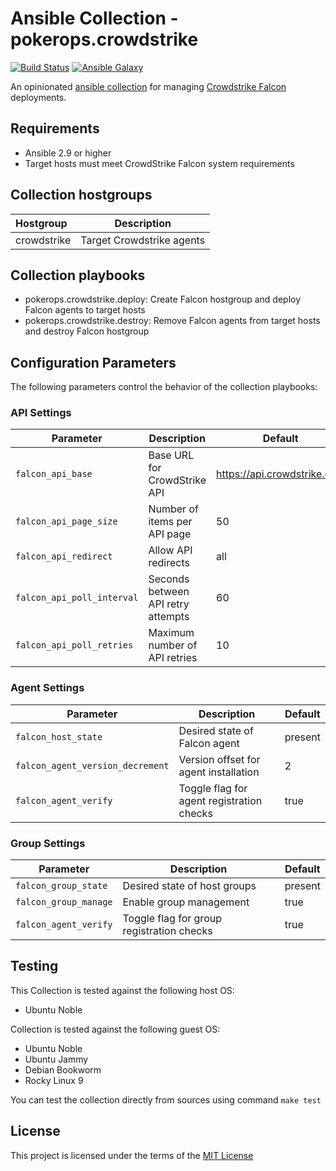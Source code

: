# Ansible Collection - pokerops.crowdstrike

[![Build Status](https://github.com/pokerops/ansible-collection-crowdstrike/actions/workflows/libvirt.yml/badge.svg)](https://github.com/pokerops/ansible-collection-crowdstrike/actions/wofklows/libvirt.yml)
[![Ansible Galaxy](https://img.shields.io/github/v/tag/pokerops/ansible-collection-crowdstrike)](https://galaxy.ansible.com/ui/repo/published/pokerops/crowdstrike/)

An opinionated [ansible collection](https://galaxy.ansible.com/ui/repo/published/pokerops/crowdstrike/) for managing [Crowdstrike Falcon](https://www.crowdstrike.com/platform/) deployments.

## Requirements

- Ansible 2.9 or higher
- Target hosts must meet CrowdStrike Falcon system requirements

## Collection hostgroups

| Hostgroup   | Description               |
| :---------- | ------------------------- |
| crowdstrike | Target Crowdstrike agents |

## Collection playbooks

- pokerops.crowdstrike.deploy: Create Falcon hostgroup and deploy Falcon agents to target hosts
- pokerops.crowdstrike.destroy: Remove Falcon agents from target hosts and destroy Falcon hostgroup

## Configuration Parameters

The following parameters control the behavior of the collection playbooks:

### API Settings

| Parameter                  | Description                        | Default                     |
| -------------------------- | ---------------------------------- | --------------------------- |
| `falcon_api_base`          | Base URL for CrowdStrike API       | https://api.crowdstrike.com |
| `falcon_api_page_size`     | Number of items per API page       | 50                          |
| `falcon_api_redirect`      | Allow API redirects                | all                         |
| `falcon_api_poll_interval` | Seconds between API retry attempts | 60                          |
| `falcon_api_poll_retries`  | Maximum number of API retries      | 10                          |

### Agent Settings

| Parameter                        | Description                               | Default |
| -------------------------------- | ----------------------------------------- | ------- |
| `falcon_host_state`              | Desired state of Falcon agent             | present |
| `falcon_agent_version_decrement` | Version offset for agent installation     | 2       |
| `falcon_agent_verify`            | Toggle flag for agent registration checks | true    |

### Group Settings

| Parameter             | Description                               | Default |
| --------------------- | ----------------------------------------- | ------- |
| `falcon_group_state`  | Desired state of host groups              | present |
| `falcon_group_manage` | Enable group management                   | true    |
| `falcon_agent_verify` | Toggle flag for group registration checks | true    |

## Testing

This Collection is tested against the following host OS:

- Ubuntu Noble

Collection is tested against the following guest OS:

- Ubuntu Noble
- Ubuntu Jammy
- Debian Bookworm
- Rocky Linux 9

You can test the collection directly from sources using command `make test`

## License

This project is licensed under the terms of the [MIT License](/LICENSE)
